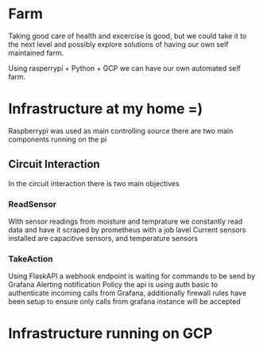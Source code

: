 # Farm

Taking good care of health and excercise is good, but we could take it to the next level and possibly explore solutions of having our own self maintained farm. 

Using rasperrypi + Python + GCP we can have our own automated self farm. 


# Infrastructure at my home =) #



Raspberrypi was used as main controlling source there are two main components running on the pi

 ## Circuit Interaction ##
 In the circuit interaction there is two main objectives 
 
 ### ReadSensor ###
 With sensor readings from moisture and temprature we constantly read data and have it scraped by prometheus with a job lavel
 Current sensors installed are capacitive sensors, and temperature sensors 
 ### TakeAction ###
 Using FlaskAPI a webhook endpoint is waiting for commands to be send by Grafana Alerting notification Policy
 the api is using auth basic to authenticate incoming calls from Grafana, additionally firewall rules have been setup to ensure only calls from grafana instance will be accepted 
 
 
# Infrastructure running on GCP #




